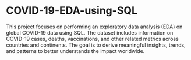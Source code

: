 # COVID-19-EDA-using-SQL
This project focuses on performing an exploratory data analysis (EDA) on global COVID-19 data using SQL. The dataset includes information on COVID-19 cases, deaths, vaccinations, and other related metrics across countries and continents. The goal is to derive meaningful insights, trends, and patterns to better understands the impact worldwide.
